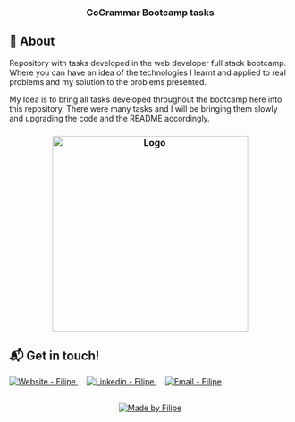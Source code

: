 <h3 align="center">
    <b>CoGrammar Bootcamp tasks</b> 
</h3>

## :bookmark: About

Repository with tasks developed in the web developer full stack bootcamp. Where you can have an idea of the technologies I learnt and applied to real problems and my solution to the problems presented.

My Idea is to bring all tasks developed throughout the bootcamp here into this repository. There were many tasks and I will be bringing them slowly and upgrading the code and the README accordingly.

<h3 align="center" >
    <img alt="Logo" title="#logo" width="350px" src=".github/LOADING.gif">
</h3>



## :mailbox_with_mail: Get in touch!

<a href="https://filipe-site.now.sh/" target="_blank" >
  <img alt="Website - Filipe" src="https://img.shields.io/badge/Website--%23F8952D?style=social">
</a>&nbsp;&nbsp;&nbsp;
<a href="https://www.linkedin.com/in/filipe-cancellier-da-costa-8459ab160/" target="_blank" >
  <img alt="Linkedin - Filipe" src="https://img.shields.io/badge/Linkedin--%23F8952D?style=social&logo=linkedin">
</a>&nbsp;&nbsp;&nbsp;
<a href="mailto:filipecancelliercosta@gmail.com" target="_blank" >
  <img alt="Email - Filipe" src="https://img.shields.io/badge/Email--%23F8952D?style=social&logo=gmail">
</a>

##
<p align="center">
  <a href="https://www.linkedin.com/in/filipe-cancellier-da-costa-8459ab160/">
    <img alt="Made by Filipe" src="https://img.shields.io/badge/Code%20author%20-Filipe Cancellier da Costa-brightgreen">
  </a>
</p>